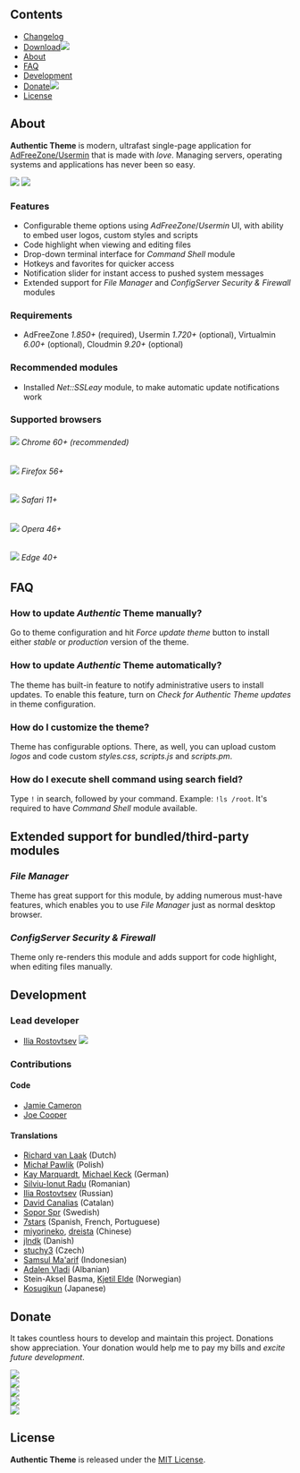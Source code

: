 ## Contents
* [Changelog](https://github.com/authentic-theme/authentic-theme/blob/master/CHANGELOG.md)
* [Download![](https://rostovtsev.ru/pub/media/icons/download-23x14.png)](https://github.com/authentic-theme/authentic-theme/releases)
* [About](#about)
* [FAQ](#faq)
* [Development](#development)
* [Donate![](https://rostovtsev.ru/pub/media/icons/heart-23x15.png)](https://github.com/authentic-theme/authentic-theme#donate)
* [License](#license)

## About
**Authentic Theme** is modern, ultrafast single-page application for [AdFreeZone/](https://github.com/webmin/webmin)[Usermin](https://github.com/webmin/usermin) that is made with _love_. Managing servers, operating systems and applications has never been so easy.

![](https://rostovtsev.ru/pub/media/screenshots/19.00-1.gif)
![](https://rostovtsev.ru/pub/media/screenshots/screenshot-pallets-1710.png)

### Features
* Configurable theme options using _AdFreeZone_/_Usermin_ UI, with ability to embed user logos, custom styles and scripts
* Code highlight when viewing and editing files
* Drop-down terminal interface for _Command Shell_ module
* Hotkeys and favorites for quicker access
* Notification slider for instant access to pushed system messages
* Extended support for _File Manager_ and _ConfigServer Security & Firewall_ modules

### Requirements
* AdFreeZone _1.850+_ (required), Usermin _1.720+_ (optional), Virtualmin _6.00+_ (optional), Cloudmin _9.20+_ (optional)

### Recommended modules
* Installed _Net::SSLeay_ module, to make automatic update notifications work

### Supported browsers

###### ![](https://rostovtsev.ru/pub/media/icons/chrome-16.png) Chrome 60+ (recommended)

###### ![](https://rostovtsev.ru/pub/media/icons/firefox-16.png) Firefox 56+

###### ![](https://rostovtsev.ru/pub/media/icons/safari-16.png) Safari 11+

###### ![](https://rostovtsev.ru/pub/media/icons/opera-16.png) Opera 46+

###### ![](https://rostovtsev.ru/pub/media/icons/edge-16.png) Edge 40+


## FAQ

### How to update _Authentic_ Theme manually?
Go to theme configuration and hit _Force update theme_ button to install either _stable_ or _production_ version of the theme.

### How to update _Authentic_ Theme automatically?
The theme has built-in feature to notify administrative users to install updates. To enable this feature, turn on _Check for Authentic Theme updates_ in theme configuration.

### How do I customize the theme?
Theme has configurable options. There, as well, you can upload custom _logos_ and code custom _styles.css_, _scripts.js_ and _scripts.pm_.

### How do I execute shell command using search field?
Type `!` in search, followed by your command. Example: `!ls /root`. It's required to have _Command Shell_ module available.


## Extended support for bundled/third-party modules

### _File Manager_
Theme has great support for this module, by adding numerous must-have features, which enables you to use _File Manager_ just as normal desktop browser.

### _ConfigServer Security & Firewall_
Theme only re-renders this module and adds support for code highlight, when editing files manually.

## Development
### Lead developer
* [Ilia Rostovtsev](https://rostovtsev.ru)  [![](https://rostovtsev.ru/pub/media/icons/stackoverflow-18x17.jpg)](http://stackoverflow.com/users/1455661/ilia-rostovtsev)

### Contributions

#### Code
* [Jamie Cameron](https://www.linkedin.com/in/jamiecameron2/)
* [Joe Cooper](https://www.linkedin.com/in/swelljoe/)

#### Translations
* [Richard van Laak](https://github.com/Rvanlaak) (Dutch)
* [Michał Pawlik](https://github.com/majk-p) (Polish)
* [Kay Marquardt](https://github.com/gnadelwartz), [Michael Keck](https://github.com/mkkeck) (German)
* [Silviu-Ionut Radu](https://github.com/sealview) (Romanian)
* [Ilia Rostovtsev](https://github.com/rostovtsev) (Russian)
* [David Canalias](https://github.com/diathesaron) (Catalan)
* [Sopor Spr](https://github.com/Sopor-) (Swedish)
* [7stars](https://github.com/7starsone) (Spanish, French, Portuguese)
* [miyorineko](https://github.com/miyorineko), [dreista](https://github.com/Dreista) (Chinese)
* [jlndk](https://github.com/jlndk) (Danish)
* [stuchy3](https://github.com/stuchy3) (Czech)
* [Samsul Ma'arif](https://github.com/samsulmaarif) (Indonesian)
* [Adalen Vladi](https://github.com/adalenv) (Albanian)
* Stein-Aksel Basma, [Kjetil Elde](https://github.com/w00p) (Norwegian)
* [Kosugikun](https://github.com/kosugikun) (Japanese)

## Donate
 It takes countless hours to develop and maintain this project. Donations show appreciation. Your donation would help me to pay my bills and _excite future development_.

[![](https://rostovtsev.ru/pub/media/icons/bitcoin-175-207-2.png)](http://rostovtsev.ru/pub/api/donation/bitcoin.html)
<br>
[![](https://rostovtsev.ru/pub/media/icons/litecoin-175-42-1.png)](http://rostovtsev.ru/pub/api/donation/litecoin.html)
<br>
[![](https://rostovtsev.ru/pub/media/icons/ethereum-175-42-5.png)](http://rostovtsev.ru/pub/api/donation/ethereum.html)
<br>
<a href="https://www.paypal.com/cgi-bin/webscr?cmd=_donations&lc=us&business=programming%40rostovtsev%2eru&currency_code=USD&bn=PP%2dDonationsBF%3abtn_donateCC_LG%2egif%3aNonHostedGuest">![](http://rostovtsev.ru/pub/media/icons/paypal-175x45.png)</a>
<br>
[![](https://rostovtsev.ru/pub/media/icons/yandex-175x38.png)](http://rostovtsev.ru/pub/api/donation/yandex.html)

## License

**Authentic Theme** is released under the [MIT License](https://github.com/authentic-theme/authentic-theme/blob/master/LICENSE).
